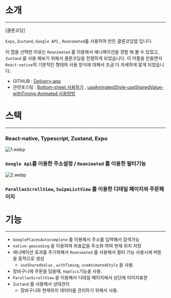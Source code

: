 
# 소개

---

[클론코딩]

`Expo`, `Zustand`, `Google API` , `Reanimated`를 사용하여 만든 클론코딩앱 입니다.

이 앱을 선택한 이유는 `Reanimated` 를 이용해서 애니메이션을 경험 해 볼 수 있었고, `Zustand` 를 사용 해보기 위해서 클론코딩을 진행하게 되었습니다. 이 어플을 만들면서 `React-native`의 기본적인 형태와 사용 방식에 대해서 조금 더 자세하게 알게 되었습니다.

- GITHUB : [Delivery-app](https://github.com/hyubbb/rn-delivery-app)
- 관련포스팅 : [Bottom-sheet 사용하기](https://velog.io/@hyubbb/bottom-sheet) , [useAnimatedStyle-useSharedValue-withTiming-Animated 사용방법](https://velog.io/@hyubbb/useAnimatedStyle-useSharedValue-withTiming-Animated)

# 스택

---

### React-native, Typescript, Zustand, Expo

![1.webp](https://prod-files-secure.s3.us-west-2.amazonaws.com/71c29658-790c-447e-8748-e4539fd62f66/eea71498-d640-4430-87ee-fd423a52d327/1.webp)

### `Google Api`를 이용한 주소설정 / `Reanimated` 를 이용한 필터기능

![2.webp](https://prod-files-secure.s3.us-west-2.amazonaws.com/71c29658-790c-447e-8748-e4539fd62f66/951684ab-17b8-44ed-8677-4e06b839c116/2.webp)

### `ParallaxScrollView`, `SwipeListView` 를 이용한 디테일 페이지와 주문페이지



# 기능

---

- `GooglePlacesAutocomplete` 를 이용해서 주소를 입력해서 검색가능
- `native-geocoding` 을 이용하여 좌표값을 주소화 하여 현재 위치 저장
- 애니메이션 효과를 주기위해서 `Reanimated` 를 사용해서 필터 기능 사용시에 버튼을 동적으로 생성
    - `useSharedValue` , `withTiming`, `useAnimatedStyle` 을 사용.
- 장바구니에 주문을 담을때, `Haptics`기능을 사용.
- `ParallaxScrollView` 을 이용해서 디테일 페이지에서 상단에 이미지표현
- `Zustand` 를 사용해서 상태관리
    - 장바구니와 현재위치 데이터를 관리하기 위해서 사용.